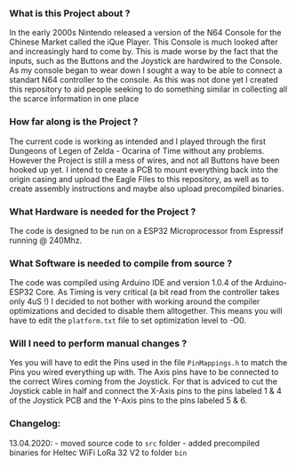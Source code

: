 ### What is this Project about ?

In the early 2000s Nintendo released a version of the N64 Console for the Chinese Market called the iQue Player. This Console is much looked after and increasingly hard to come by.
This is made worse by the fact that the inputs, such as the Buttons and the Joystick are hardwired to the Console. As my console began to wear down I sought a way to be able to connect a standart N64 controller to the console. As this was not done yet I created this repository to aid people seeking to do something similar in collecting all the scarce information in one place

### How far along is the Project ?

The current code is working as intended and I played through the first Dungeons of Legen of Zelda - Ocarina of Time without any problems. However the Project is still a mess of wires, and not all Buttons have been hooked up yet. I intend to create a PCB to mount everything back into the origin casing and upload the Eagle Files to this repository, as well as to create assembly instructions and maybe also upload precompiled binaries.

### What Hardware is needed for the Project ?

The code is designed to be run on a ESP32 Microprocessor from Espressif running @ 240Mhz.

### What Software is needed to compile from source ?

The code was compiled using Arduino IDE and version 1.0.4 of the Arduino-ESP32 Core.
As Timing is very critical (a bit read from the controller takes only 4uS !) I decided to not bother with working around the compiler optimizations and decided to disable them alltogether. This means you will have to edit the `platform.txt` file to set optimization level to -O0.

### Will I need to perform manual changes ?

Yes you will have to edit the Pins used in the file `PinMappings.h` to match the Pins you wired everything up with. The Axis pins have to be connected to the correct Wires coming from the Joystick. For that is adviced to cut the Joystick cable in half and connect the X-Axis pins to the pins labeled 1 & 4 of the Joystick PCB and the Y-Axis pins to the pins labeled 5 & 6.

### Changelog:

13.04.2020:
	- moved source code to `src` folder
	- added precompiled binaries for Heltec WiFi LoRa 32 V2 to folder `bin`

